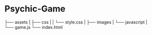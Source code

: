 # Psychic-Game
├── assets |  ├── css |  |  └── style.css |  ├── images |  └── javascript |     └── game.js └── index.html
